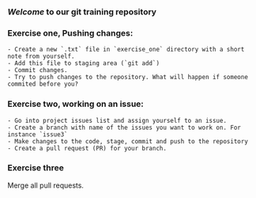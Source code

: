 ### *Welcome* to our git training repository

### Exercise one, Pushing changes:
	- Create a new `.txt` file in `exercise_one` directory with a short note from yourself.
	- Add this file to staging area (`git add`)
	- Commit changes.
	- Try to push changes to the repository. What will happen if someone commited before you?

### Exercise two, working on an issue:
    - Go into project issues list and assign yourself to an issue.
    - Create a branch with name of the issues you want to work on. For instance `issue3`
    - Make changes to the code, stage, commit and push to the repository
    - Create a pull request (PR) for your branch.

### Exercise three
Merge all pull requests.
